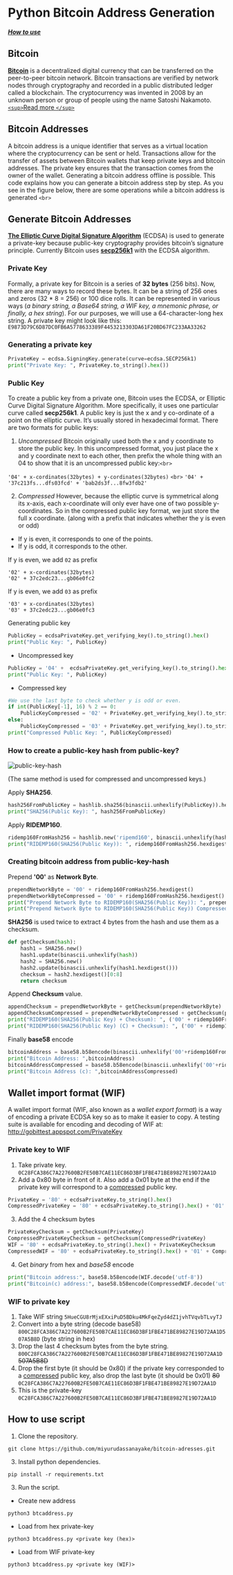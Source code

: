 # Python Bitcoin Address Generation

[***How to use***](#how-to-use-script)

## Bitcoin

[**Bitcoin**](https://bitcoin.org/en/) is a decentralized digital currency that can be transferred on the peer-to-peer bitcoin network. Bitcoin transactions are verified by network nodes through cryptography and recorded in a public distributed ledger called a blockchain. The cryptocurrency was invented in 2008 by an unknown person or group of people using the name Satoshi Nakamoto. [`<sup>`Read more `</sup>`](https://en.wikipedia.org/wiki/bitcoin)

## Bitcoin Addresses

A bitcoin address is a unique identifier that serves as a virtual location where the cryptocurrency can be sent or held. Transactions allow for the transfer of assets between Bitcoin wallets that keep private keys and bitcoin addresses. The private key ensures that the transaction comes from the owner of the wallet. Generating a bitcoin address offline is possible. This code explains how you can generate a bitcoin address step by step. As you see in the figure below, there are some operations while a bitcoin address is generated
`<br>`

## Generate Bitcoin Addresses

[**The Elliptic Curve Digital Signature Algorithm**](https://en.wikipedia.org/wiki/Elliptic_Curve_Digital_Signature_Algorithm) (ECDSA) is used to generate a private-key because public-key cryptography provides bitcoin’s signature principle. Currently Bitcoin uses [**secp256k1**](https://en.bitcoin.it/wiki/Secp256k1) with the ECDSA algorithm.

### Private Key

Formally, a private key for Bitcoin is a series of **32 bytes** (256 bits). Now, there are many ways to record these bytes. It can be a string of 256 ones and zeros (32 * 8 = 256) or 100 dice rolls. It can be represented in various ways (*a binary string, a Base64 string, a WIF key, a mnemonic phrase, or finally, a hex string*). For our purposes, we will use a 64-character-long hex string. A private key might look like this: ``E9873D79C6D87DC0FB6A5778633389F4453213303DA61F20BD67FC233AA33262``

### Generating a private key

```python
PrivateKey = ecdsa.SigningKey.generate(curve=ecdsa.SECP256k1)
print("Private Key: ", PrivateKey.to_string().hex())
```

### Public Key

To create a public key from a private one, Bitcoin uses the ECDSA, or Elliptic Curve Digital Signature Algorithm. More specifically, it uses one particular curve called **secp256k1**. A public key is just the x and y co-ordinate of a point on the elliptic curve. It’s usually stored in hexadecimal format.
There are two formats for public keys:

1. *Uncompressed*
   Bitcoin originally used both the x and y coordinate to store the public key. In this uncompressed format, you just place the x and y coordinate next to each other, then prefix the whole thing with an 04 to show that it is an uncompressed public key:`<br>`

``'04' + x-cordinates(32bytes) + y-cordinates(32bytes)`` `<br>`
``'04' + '37c213fs...dfs03fcd' + 'bab2ds3f...8fw3fdb2'``

2. *Compressed*
   However, because the elliptic curve is symmetrical along its x-axis, each x-coordinate will only ever have one of two possible y-coordinates. So in the compressed public key format, we just store the full x coordinate. (along with a prefix that indicates whether the y is even or odd)

- If y is even, it corresponds to one of the points.
- If y is odd, it corresponds to the other.

If y is even, we add `02` as prefix

```
'02' + x-cordinates(32bytes)
'02' + 37c2edc23...gb06e0fc2
```

If y is even, we add `03` as prefix

```
'03' + x-cordinates(32bytes)
'03' + 37c2edc23...gb06e0fc3
```

Generating public key

```python
PublicKey = ecdsaPrivateKey.get_verifying_key().to_string().hex()
print("Public Key: ", PublicKey)
```

- Uncompressed key

```python
PublicKey = '04' +  ecdsaPrivateKey.get_verifying_key().to_string().hex()
print("Public Key: ", PublicKey)
```

- Compressed key

```python
#We use the last byte to check whether y is odd or even.
if int(PublicKey[-1], 16) % 2 == 0:
    PublicKeyCompressed = '02' + PrivateKey.get_verifying_key().to_string()[:32].hex()
else:
    PublicKeyCompressed = '03' + PrivateKey.get_verifying_key().to_string()[:32].hex()
print("Compressed Public Key: ", PublicKeyCompressed)
```

### How to create a public-key hash from public-key?

![public-key-hash](https://github.com/miyurudassanayake/bitcoin-wallets/blob/main/static/hash.png?raw=true "public key hash")

(The same method is used for compressed and uncompressed keys.)

Apply **SHA256**.

```python
hash256FromPublicKey = hashlib.sha256(binascii.unhexlify(PublicKey)).hexdigest()
print("SHA256(Public Key): ", hash256FromPublicKey)
```

Apply **RIDEMP160**.

```python
ridemp160FromHash256 = hashlib.new('ripemd160', binascii.unhexlify(hash256FromPublicKey))
print("RIDEMP160(SHA256(Public Key)): ", ridemp160FromHash256.hexdigest())
```

### Creating bitcoin address from public-key-hash

Prepend **'00'** as **Network Byte**.

```python
prependNetworkByte = '00' + ridemp160FromHash256.hexdigest()
prependNetworkByteCompressed = '00' + ridemp160FromHash256.hexdigest() + '01'
print("Prepend Network Byte to RIDEMP160(SHA256(Public Key)): ", prependNetworkByte)
print("Prepend Network Byte to RIDEMP160(SHA256(Public Key)) Compressed: ", prependNetworkByte)
```

**SHA256** is used twice to extract 4 bytes from the hash and use them as a checksum.

```python
def getChecksum(hash):
    hash1 = SHA256.new()
    hash1.update(binascii.unhexlify(hash))
    hash2 = SHA256.new()
    hash2.update(binascii.unhexlify(hash1.hexdigest()))
    checksum = hash2.hexdigest()[0:8]
    return checksum
```

Append **Checksum** value.

```python
appendChecksum = prependNetworkByte + getChecksum(prependNetworkByte)
appendChecksumCompressed = prependNetworkByteCompressed + getChecksum(prependNetworkByteCompressed)
print("RIDEMP160(SHA256(Public Key) + Checksum): ", ('00' + ridemp160FromHash256.hexdigest() + appendChecksum)
print("RIDEMP160(SHA256(Public Key) (C) + Checksum): ", ('00' + ridemp160FromHash256.hexdigest() + '01' + appendChecksum)
```

Finally **base58** encode

```python
bitcoinAddress = base58.b58encode(binascii.unhexlify('00'+ridemp160FromHash256.hexdigest()+appendChecksum))
print("Bitcoin Address: ",bitcoinAddress)
bitcoinAddressCompressed = base58.b58encode(binascii.unhexlify('00'+ridemp160FromHash256.hexdigest()+appendChecksumCompressed))
print("Bitcoin Address (c): ",bitcoinAddressCompressed)
```

## Wallet import format (WIF)

A wallet import format (WIF, also known as a *wallet export format*) is a way of encoding a private ECDSA key so as to make it easier to copy. A testing suite is available for encoding and decoding of WIF at: http://gobittest.appspot.com/PrivateKey

### Private key to WIF

1. Take private key.
   ``0C28FCA386C7A227600B2FE50B7CAE11EC86D3BF1FBE471BE89827E19D72AA1D``
2. Add a 0x80 byte in front of it. Also add a 0x01 byte at the end if the private key will correspond to a [compressed](todo) public key.

```python
PrivateKey = '80' + ecdsaPrivateKey.to_string().hex()
CompressedPrivateKey = '80' + ecdsaPrivateKey.to_string().hex() + '01'
```

3. Add the 4 checksum bytes

```python
PrivateKeyChecksum = getChecksum(PrivateKey)
CompressedPrivateKeyChecksum = getChecksum(CompressedPrivateKey)
WIF = '80' + ecdsaPrivateKey.to_string().hex() + PrivateKeyChecksum
CompressedWIF = '80' + ecdsaPrivateKey.to_string().hex() + '01' + CompressedPrivateKeyChecksum
```

4. Get *binary* from hex and *base58* encode

```python
print("Bitcoin address:", base58.b58encode(WIF.decode('utf-8'))
print("Bitcoin(c) address:", base58.b58encode(CompressedWIF.decode('utf-8'))
```

### WIF to private key

1. Take WIF string ``5HueCGU8rMjxEXxiPuD5BDku4MkFqeZyd4dZ1jvhTVqvbTLvyTJ``
2. Convert into a byte string (decode base58) ``800C28FCA386C7A227600B2FE50B7CAE11EC86D3BF1FBE471BE89827E19D72AA1D507A5B8D`` (byte string in hex)
3. Drop the last 4 checksum bytes from the byte string. ``800C28FCA386C7A227600B2FE50B7CAE11EC86D3BF1FBE471BE89827E19D72AA1D`` ~~507A5B8D~~
4. Drop the first byte (it should be 0x80) if the private key corresponded to a [compressed](todo) public key, also drop the last byte (it should be 0x01) ~~80~~ ``0C28FCA386C7A227600B2FE50B7CAE11EC86D3BF1FBE471BE89827E19D72AA1D``
5. This is the private-key ``0C28FCA386C7A227600B2FE50B7CAE11EC86D3BF1FBE471BE89827E19D72AA1D``

## How to use script

1. Clone the repository.

```shell
git clone https://github.com/miyurudassanayake/bitcoin-adresses.git
```

3. Install python dependencies.

```shell
pip install -r requirements.txt
```

3. Run the script.

- Create new address

```shell
python3 btcaddress.py
```

- Load from hex private-key

```shell
python3 btcaddress.py <private key (hex)>
```

- Load from WIF private-key

```shell
python3 btcaddress.py <private key (WIF)>
```
